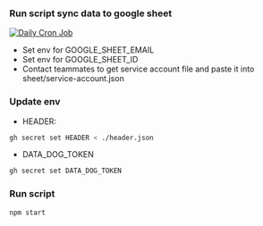 ### Run script sync data to google sheet

[![Daily Cron Job](https://github.com/hongarc/user-active/actions/workflows/daily_cronjob.yaml/badge.svg?event=schedule)](https://github.com/hongarc/user-active/actions/workflows/daily_cronjob.yaml)

- Set env for GOOGLE_SHEET_EMAIL
- Set env for GOOGLE_SHEET_ID
- Contact teammates to get service account file and paste it into sheet/service-account.json

### Update env

- HEADER:

```bash
gh secret set HEADER < ./header.json
```

- DATA_DOG_TOKEN

```bash
gh secret set DATA_DOG_TOKEN
```

### Run script

```bash
npm start
```
